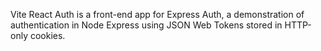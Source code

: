 Vite React Auth is a front-end app for Express Auth, a demonstration of
authentication in Node Express using JSON Web Tokens stored in HTTP-only
cookies.
